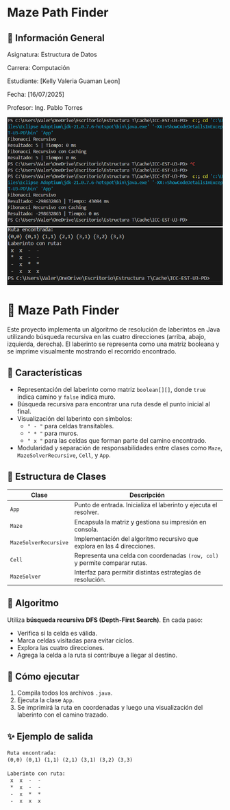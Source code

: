 # Maze Path Finder
## 📌 Información General

Asignatura: Estructura de Datos

Carrera: Computación

Estudiante: [Kelly Valeria Guaman Leon]

Fecha: [16/07/2025]

Profesor: Ing. Pablo Torres

![alt text](image.png)
![alt text](image-2.png)

# 🧭 Maze Path Finder

Este proyecto implementa un algoritmo de resolución de laberintos en Java utilizando búsqueda recursiva en las cuatro direcciones (arriba, abajo, izquierda, derecha). El laberinto se representa como una matriz booleana y se imprime visualmente mostrando el recorrido encontrado.

## 📌 Características

- Representación del laberinto como matriz `boolean[][]`, donde `true` indica camino y `false` indica muro.
- Búsqueda recursiva para encontrar una ruta desde el punto inicial al final.
- Visualización del laberinto con símbolos:
  - `" - "` para celdas transitables.
  - `" * "` para muros.
  - `" x "` para las celdas que forman parte del camino encontrado.
- Modularidad y separación de responsabilidades entre clases como `Maze`, `MazeSolverRecursive`, `Cell`, y `App`.

## 📂 Estructura de Clases

| Clase                 | Descripción                                                                 |
|----------------------|------------------------------------------------------------------------------|
| `App`                | Punto de entrada. Inicializa el laberinto y ejecuta el resolver.             |
| `Maze`               | Encapsula la matriz y gestiona su impresión en consola.                      |
| `MazeSolverRecursive`| Implementación del algoritmo recursivo que explora en las 4 direcciones.     |
| `Cell`               | Representa una celda con coordenadas `(row, col)` y permite comparar rutas.  |
| `MazeSolver`         | Interfaz para permitir distintas estrategias de resolución.                  |

## 🧠 Algoritmo

Utiliza **búsqueda recursiva DFS (Depth-First Search)**. En cada paso:
- Verifica si la celda es válida.
- Marca celdas visitadas para evitar ciclos.
- Explora las cuatro direcciones.
- Agrega la celda a la ruta si contribuye a llegar al destino.

## 🔧 Cómo ejecutar

1. Compila todos los archivos `.java`.
2. Ejecuta la clase `App`.
3. Se imprimirá la ruta en coordenadas y luego una visualización del laberinto con el camino trazado.

## ✨ Ejemplo de salida

```text
Ruta encontrada:
(0,0) (0,1) (1,1) (2,1) (3,1) (3,2) (3,3) 

Laberinto con ruta:
 x  x  -  - 
 *  x  -  - 
 -  x  *  * 
 -  x  x  x 

